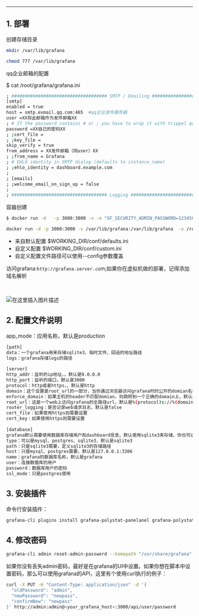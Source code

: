 

-----
## 1. 部署
创建存储目录
```bash
mkdir /var/lib/grafana

chmod 777 /var/lib/grafana
```


qq企业邮箱的配置

$ cat /root/grafana/grafana.ini  

```bash
; #################################### SMTP / Emailing ##########################
[smtp]
enabled = true
host = smtp.exmail.qq.com:465  #qq企业发件服务器
user =XX将此邮箱作为发件邮箱XX   
; # If the password contains # or ; you have to wrap it with trippel quotes. Ex """#password;"""
password =XX自己的密码XX
; ;cert_file =
; ;key_file =
skip_verify = true
from_address = XX发件邮箱（同user）XX
; ;from_name = Grafana
; # EHLO identity in SMTP dialog (defaults to instance_name)
; ;ehlo_identity = dashboard.example.com
;
; [emails]
; ;welcome_email_on_sign_up = false
;
; #################################### Logging ##########################
```


容器创建
```bash
$ docker run -d   -p 3000:3000 -v -e "GF_SECURITY_ADMIN_PASSWORD=123456" --name grafana docker.io/grafana/grafana:5.0.4 # 简单的测试部署

docker run -d -p 3000:3000 -v /var/lib/grafana:/var/lib/grafana  -v /root/grafana/grafana.ini:/etc/grafana/grafana.ini  -e "GF_SERVER_ROOT_URL=http://grafana.server.com" -e "GF_SECURITY_ADMIN_PASSWORD=123456" --name grafana docker.io/grafana/grafana:5.0.4 #生产持久方便修改配置的部署
```

 - 来自默认配置 $WORKING_DIR/conf/defaults.ini
 - 自定义配置 $WORKING_DIR/conf/custom.ini
 - 自定义配置文件路径可以使用--config参数覆盖

访问grafana:`http://grafana.server.co`m;如果你在虚拟机做的部署，记得添加域名解析

​​​​

![在这里插入图片描述](https://img-blog.csdnimg.cn/20200807173455998.png?x-oss-process=image/watermark,type_ZmFuZ3poZW5naGVpdGk,shadow_10,text_aHR0cHM6Ly9ibG9nLmNzZG4ubmV0L3hpeGloYWhhbGVsZWhlaGU=,size_16,color_FFFFFF,t_70)
## 2. 配置文件说明
app_mode：应用名称，默认是production
 

```bash
[path]
data：一个grafana用来存储sqlite3、临时文件、回话的地址路径
logs：grafana存储logs的路径
 
[server]
http_addr：监听的ip地址，，默认是0.0.0.0
http_port：监听的端口，默认是3000
protocol：http或者https，，默认是http
domain：这个设置是root_url的一部分，当你通过浏览器访问grafana时的公开的domian名称，默认是localhost
enforce_domain：如果主机的header不匹配domian，则跳转到一个正确的domain上，默认是false
root_url：这是一个web上访问grafana的全路径url，默认是%(protocol)s://%(domain)s:%(http_port)s/
router_logging：是否记录web请求日志，默认是false
cert_file：如果使用https则需要设置
cert_key：如果使用https则需要设置
 
[database]
grafana默认需要使用数据库存储用户和dashboard信息，默认使用sqlite3来存储，你也可以换成其他数据库
type：可以是mysql、postgres、sqlite3，默认是sqlite3
path：只是sqlite3需要，定义sqlite3的存储路径
host：只是mysql、postgres需要，默认是127.0.0.1:3306
name：grafana的数据库名称，默认是grafana
user：连接数据库的用户
password：数据库用户的密码
ssl_mode：只是postgres使用
```

## 3. 安装插件
命令行安装插件：

```bash
grafana-cli plugins install grafana-polystat-panelanel grafana-polystat-panel
```
## 4. 修改密码

```bash
grafana-cli admin reset-admin-password --homepath "/usr/share/grafana" newpass
```

如果你没有丢失admin密码，最好是在grafana的UI中设置。如果你想在脚本中设置密码，那么可以使用grafana的API，这里有个使用curl执行的例子：

```bash
curl -X PUT -H "Content-Type: application/json" -d '{
  "oldPassword": "admin",
  "newPassword": "newpass",
  "confirmNew": "newpass"
}' http://admin:admin@<your_grafana_host>:3000/api/user/password
```

